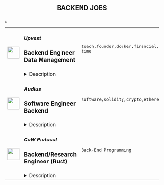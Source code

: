 <div align="center"><h2>BACKEND JOBS</h2></div><table><tr>
                <td width="100" height="100" rowspan="2">
                    <img src="https://remoteok.com/assets/img/jobs/4d1e94dafa9ab50e9032242fd4ccea591663917324.jpg" width="38px" height="auto">
                </td>
                <td width="300">
                    <h5>Upvest</h5>
                    <h3>Backend Engineer Data Management</h3>
                </td>
                <td width="300">
                    <code>teach,founder,docker,financial,investment,fintech,api,management,operational,analytics,reliability,go,engineer,backend,full-time</code>
                </td>
                <td width="200">
                <text>3 days ago</text>
                </td>
                <td width="100" rowspan="2">
                <a href="https://remoteOK.com/remote-jobs/remote-backend-engineer-data-management-upvest-122231" align="right" target="_blank">Apply</a>
                </td>
            </tr>
            <tr>
                <td colspan="3">
                <details><summary>Description</summary>
                <p>Weâre looking for fintech enthusiasts to join us in creating the financial infrastructure of tomorrow. Weâre building the first European Investment API to enable any financial institution to offer a broad range of investment products in their apps. Our view is backed by Europe's largest tech VCs (Earlybird, Notion Capital, Partech, HV Capital, ABN AMRO Ventures) by renowned fintech entrepreneurs (including <a target="_blank" href="https://www.linkedin.com/in/ACoAAA5D6LAB1cJ1GBRZ8whwsc6ZI78kDf1Ulx0" rel="noopener noreferrer nofollow">Maximilian Tayenthal</a>, founder of N26, and <a target="_blank" href="https://www.linkedin.com/in/ACoAAAAAH8AB8C9RXofd6q-Ux6PSMs23ahwpU8U" rel="noopener noreferrer nofollow">Felix Haas</a>, founder of IDnow) and Bessemer Venture Partners in the USA. <br></p><p>Weâre based in Berlin but would consider <strong>hiring</strong> <strong>remotely</strong> for this role. If you do want to move to Berlin though, weâre happy to support your relocation.</p><p>At Upvest, our vision is <strong>to make investing as easy as spending money</strong>. By enabling any business to offer investment opportunities, our goal is to empower anyone to invest. Today, we count 100+ talented people from 20 different countries.<br></p><p><strong>Your mission:</strong></p><p>We are seeking a full-time backend engineer with experience in data management to build services and data pipelines for Europe's first securities API. Your goal is to take ownership of designing, developing and maintaining our data pipeline (written in Go, supported by Airflow, exposed in Looker) and corresponding microservices (written in Go).<br></p><p><strong>Team's mission</strong></p><p>The Data and Analytics department at Upvest is responsible for providing business and operational data for the whole company.<br>We are (and are looking for) Cloud, Platform, and Data Engineers with a love for Go and passion for Data Quality.Our current focus is on ramping up our self-service data platform, using BigQuery and Looker, for other Upvengers to explore their domain data and gain valuable business insights.</p><p><strong>This role will give you the opportunity to:</strong><strong></strong></p><ul> <li> <strong></strong>Designing and building fault-tolerant, horizontally scalable systems using  a Microservice architecture powered by Docker and Kubernetes</li> <li>Building event-driven applications using Kafka</li> <li>Developing data cleaning, data transformation, data aggregation, and schema management components</li> <li>Working on improving the reliability of our data infrastructure</li> <li>Establishing or developing innovative tooling to facilitate low-maintenance data pipelines, rich data tooling for product and operations, and user-focused dashboarding.</li> <li>Working with an agile methodology with flexible processes</li> <li>Working with the cutting edge technologies (Go, Kafka, Looker) without a legacy codebase</li> </ul><ul></ul><p><strong>Job requirements:</strong><strong></strong></p><ul> <li> <strong></strong>Prior experience with distributed systems and data pipelines</li> <li>Love for clean and structured data and experience with schema management</li> <li>Experience in Go (or willingness to make Go your day-to-day language)</li> <li>Fluency in analytical SQL and other data languages (e.g., LookML, numpy/pandas, Airflow DAGs, GraphQL, etc.)</li> <li>Fluency with event-driven architecture and concurrent algorithms</li> <li>Being proactive in learning new stacks and having a high sense of ownership</li> <li>Being able to present your work and enjoying to teach your newly learned skills and technologies to your colleagues</li> </ul><p><strong>It's nice if you have:</strong><br></p><ul> <li>Experience with Investment products or the Fintech domain, in general, is a big plus</li> <li>Experience with managing end-to-end data pipelines (from the creation of an event to making it visible as a KPI to the CEO)</li> <li>Experience in event-driven architectures and event sourcing systems.</li> <li>Experience with ETL/ELT tools and technologies</li> <li>Experience with Kafka Streams, KSQL, or related streaming aggregation technologies.</li> <li>Experience with Docker, Kubernetes, and modern monitoring and tracing tools</li> </ul><ul></ul><p><strong>Why Upvest?</strong></p><ul> <li>We're working on solving a hard problem: fixing the European securities financial infrastructure that empowers more people to be able to invest. You have the opportunity to contribute to this change.</li> <li>We invest in you. From access to a personal coach, development budget and plenty of opportunities to grow in your role.</li> <li>We take hiring seriously with a strong focus on keeping a high bar when interviewing (equally important is that we hire decent people, who are passionate about their craft and helping us achieve our shared mission).</li> <li>While we're not quite fully-remote, we are committed to being a flexible employer, as we understand you don't have to be in the office to do your best work.</li> <li>We live a culture of empowerment, trust (that we hire the best people and get out of their way) and openness (there's a greater advantage in sharing information than keeping it to ourselves).</li> </ul><p><strong>Our values:</strong><br></p><ul> <li> <strong>Learn and grow. </strong>We aim high to shape our future. We give and request honest feedback knowing that we develop together. Progression over Perfection.</li> <li> <strong>Team first. </strong>We make it easy for others. We value our differences and are open to others' opinions. We win and celebrate together! Team over Egos.</li> <li> <strong>Own the outcome. </strong>Whether we win or we lose, we stand together. We are proactive and get the job done. Outcome over Process.</li> <li> <strong>Tell the story. </strong>We always start with the <em>why</em>. We share knowledge to empower others. Transparency over Complexity.</li> </ul><br/><br/>Please mention the word **PREFERRING** and tag RMy4yMzYuMjguMTU5 when applying to show you read the job post completely (#RMy4yMzYuMjguMTU5). This is a beta feature to avoid spam applicants. Companies can search these words to find applicants that read this and see they're human.
                </details>
                </td>
            </tr>,<tr>
                <td width="100" height="100" rowspan="2">
                    <img src="https://remoteok.com/assets/img/jobs/6bf34aca5d9ee72964372eec33bd288e1663917320.png" width="38px" height="auto">
                </td>
                <td width="300">
                    <h5>Audius</h5>
                    <h3>Software Engineer Backend</h3>
                </td>
                <td width="300">
                    <code>software,solidity,crypto,ethereum,react,system,music,architect,code,web,api,engineer,linux,backend</code>
                </td>
                <td width="200">
                <text>3 days ago</text>
                </td>
                <td width="100" rowspan="2">
                <a href="https://remoteOK.com/remote-jobs/remote-software-engineer-backend-audius-122230" align="right" target="_blank">Apply</a>
                </td>
            </tr>
            <tr>
                <td colspan="3">
                <details><summary>Description</summary>
                <div><b>Who are we? </b></div><div>
<a href="https://audius.co/" class="postings-link" rel="noopener noreferrer nofollow">Audius</a> is a digital streaming service that connects fans directly with artists and exclusive new music. </div><div><br></div><div>It does this by being fully decentralized: Audius is owned and run by a vibrant, open-source community of artists, fans, and developers all around the world. Audius gives artists the power to share never-before-heard music and monetize streams directly. Developers can freely build their own apps on top of Audius, giving them access to one of the most unique audio catalogs in existence.</div><div><br></div><div>Backed by an all-star team of <a href="https://www.crunchbase.com/organization/audius/company_financials#investors" class="postings-link" rel="noopener noreferrer nofollow">investors</a>, Audius was founded in 2018 and serves over 6 million users every month, making it the largest non-financial crypto application ever built.</div><div><br></div><div><b>Who we are looking for? </b></div><div>We are looking for passionate team-players to help us architect and build the most difficult parts of the <a href="http://whitepaper.audius.co/" class="postings-link" rel="noopener noreferrer nofollow">Audius protocol</a> (high availability services for decentralized replication of data, latency-sensitive distributed file transfers, Ethereum smart contracts, infrastructure and tooling for third parties to run our open source services). You are a collaborative engineer who enjoys working with a small team to solve big problems that need innovative solutions. Youâre eager to jump into multiple parts of our tech stack and have strong CS fundamentals to do so. We solve a lot of problems that can't be easily Googled or searched on StackOverflow.</div><div><br></div><div><b>Our Company</b></div><div>Audius is a 30-person team of entrepreneurs, engineers, music industry professionals, and blockchain experts. Our benefits include unlimited PTO, high quality paid medical insurance, FSA, 401k, yearly learning stipend, equipment stipend and a home office setup credit. We also have monthly concert stipends, wellness benefits, team activities, and bi-annual in-person get-togethers.</div><div><br></div><div>Our company is fully remote and our team is currently distributed across the United States. </div><div><br></div><div><b>Our Tech Stack</b></div><div>Frontend: React, React Native, Redux, Redux-Saga, Electron, Typescript, Javascript</div><div>Backend: Postgres, Elasticsearch, Redis, IPFS, Python, Typescript, Javascript, Rust (Solana), Solidity (Ethereum), Docker</div><p></p><h4>What you'll do here</h4><p></p><p></p><li>Help design, architect, build, deploy and maintain code and services for the Audius protocol (distributed systems, cryptography, APIs, blockchain, and data storage)</li><li>Perform thoughtful architecture and code reviews</li><li>Own features end-to-end including release plans, monitoring, and incident/bug triage</li><p></p><h4>We would love to chat if you have</h4><p></p><p></p><li>Experience with a modern programming language (Our stack is in Javascript/Typescript, Python, Rust, and Solidity)</li><li>Strong shell scripting and Linux fundamentals</li><li>Solid conceptual understanding of backend software development including system architecture, web serving infrastructure, API & database design</li><li>Track record of working through technical obstacles and solving complex challenges with minimal guidance and experience helping other engineers to achieve the same</li><li>Great interpersonal and communication skills and comfort working within a small team</li><li>Familiarity with version control and agile software development methodologies</li><div><br></div><div>If this role speaks to you, but your previous experience doesn't match the job description, please consider applying anyways! We're looking for smart and capable software engineers and highly value the ability to grow in your role. You might be the perfect fit!</div><br/><br/>Please mention the word **SPEEDY** and tag RMy4yMzYuMjguMTU5 when applying to show you read the job post completely (#RMy4yMzYuMjguMTU5). This is a beta feature to avoid spam applicants. Companies can search these words to find applicants that read this and see they're human.
                </details>
                </td>
            </tr>,<tr>
                <td width="100" height="100" rowspan="2">
                    <img src="https://wwr-pro.s3.amazonaws.com/logos/0081/7232/logo.gif" width="38px" height="auto">
                </td>
                <td width="300">
                    <h5>CoW Protocol</h5>
                    <h3> Backend/Research Engineer (Rust)</h3>
                </td>
                <td width="300">
                    <code>Back-End Programming</code>
                </td>
                <td width="200">
                <text>4 days ago</text>
                </td>
                <td width="100" rowspan="2">
                <a href="https://weworkremotely.com/remote-jobs/cow-protocol-backend-research-engineer-rust" align="right" target="_blank">Apply</a>
                </td>
            </tr>
            <tr>
                <td colspan="3">
                <details><summary>Description</summary>
                <img src="https://we-work-remotely.imgix.net/logos/0081/7232/logo.gif?ixlib=rails-4.0.0&w=50&h=50&dpr=2&fit=fill&auto=compress" />

<p>
  <strong>Headquarters:</strong> Lisbon, Portugal
    <br /><strong>URL:</strong> <a href="https://cow.fi/">https://cow.fi/</a>
</p>

<div>
<em><br>Location:</em> Onsite or remote</div><div>
<em>Position:</em> Full-time contractor<br><br>
</div><div>
<strong>About the role<br></strong><br>
</div><div>We are looking for an enthusiastic, self-motivated backend/research engineer who is fluent in rust to help us build the next generation of decentralized trading protocols. As part of the Innovation Team, you will be exposed to the newest development in the blockchain space. You will build prototypes for new business cases such as multi-chain swaps or adapt the current protocol for new chains. Furthermore, you will be responsible for ensuring that new features/systems are built in a reliable and maintainable manner with the rest of the team. To ensure the compatibility of new ideas with the current system, you will interact with many of the other groups within CowSwap.</div><div>You will have the opportunity to work with us in one of our existing co-working spaces in Berlin or Lisbon. Alternatively, you can join us as a remote employee and work from your hometown, where we can also provide membership for a local coworking space.<br><br>
</div><div><strong>What you will do</strong></div><ul>
<li>Develop new ideas and features to make the Cowswap experience better: this involves building prototypes and expanding our Rust backend infrastructure, as well as writing new smart contracts and scripts in TypeScript</li>
<li>Extend the reach of Cowswap by deploying to new blockchains or L2- systems: Smart contract adaptions, Backend infrastructure features, and integrations</li>
<li>Research new business use-cases</li>
<li>Work closely with researchers and product managers to investigate current use-cases and come up with new solutions for challenging technological problems</li>
<li>Deliver high-quality code for features from concept until production</li>
<li>Provide insight on your code: define Grafana metrics to monitor the health of our production systems</li>
<li>Give thoughtful and in-depth code reviews of your colleagues’ contributions to our open source codebase</li>
</ul><div>
<br><strong>Who you are</strong>
</div><ul>
<li>You have 3+ years of experience in software development, preferably in a system engineering language like Rust</li>
<li>You have excellent computer science, programming, and algorithmic skills</li>
<li>You care deeply about the quality and readability of your code</li>
<li>You proactively give technical direction such as improving performance, preventing issues, data usage, refactoring the codebase</li>
<li>You are a team player, a strong communicator, and love to share your knowledge with others</li>
<li>You collaborate effectively with a remote-first team on a large, open-source codebase</li>
<li>You are enthusiastic about web3<em><br><br>It’s a plus if you bring:<br></em><br>
</li>
<li>Experience within the blockchain space</li>
<li>Experience with smart contract development in solidity</li>
<li>Experience with architecting complex software systems</li>
</ul><div>
<br><strong>What we can offer you</strong>
</div><ul>
<li>Working on the cutting edge of DeFi</li>
<li>Attractive cow-token compensation additional to a competitive base salary </li>
<li>Excited about joining a decentralized company?→ Flexibility and “remote first” are at the core of our culture. We started working asynchronously long before the pandemic and are a diverse international team</li>
<li>Is there something that interests you outside of your core tasks?→ You can use your Friday afternoons on research or any side project in our ecosystem</li>
<li>Conference budget to keep up to date with the developments of the ecosystem</li>
<li>Learning budget to support your higher ambitions </li>
<li>Our hierarchy is flat, so there is no chance of getting lost in vertical looking organizational structure</li>
<li>Impact: you are joining a startup where you can make a huge difference. Your work matters!</li>
</ul>

<p><strong>To apply:</strong> <a href="https://weworkremotely.com/remote-jobs/cow-protocol-backend-research-engineer-rust">https://weworkremotely.com/remote-jobs/cow-protocol-backend-research-engineer-rust</a></p>

                </details>
                </td>
            </tr>,<tr>
                <td width="100" height="100" rowspan="2">
                    <img src="https://remotive.com/job/1368332/logo" width="38px" height="auto">
                </td>
                <td width="300">
                    <h5>Close</h5>
                    <h3>Software Engineer - Backend/Python</h3>
                </td>
                <td width="300">
                    <code>api,AWS,backend,docker</code>
                </td>
                <td width="200">
                <text>1 days ago</text>
                </td>
                <td width="100" rowspan="2">
                <a href="https://remotive.com/remote-jobs/software-dev/software-engineer-backend-python-1368332" align="right" target="_blank">Apply</a>
                </td>
            </tr>
            <tr>
                <td colspan="3">
                <details><summary>Description</summary>
                <p><strong> About Us </strong></p>
<p>At <a href="https://close.com/" rel="nofollow">Close</a>, we're building the sales communication platform of the future. With our roots as the very first sales CRM to include built-in calling, we're leading the industry toward eliminating manual processes and helping companies to close more deals(faster). Since our founding in 2013, we've grown to become a profitable, 100% globally distributed team of 50+ high-performing, happy people that are dedicated to building a product our customers love. </p>
<p> </p>
<p> Our backend <a href="https://stackshare.io/close-crm/close" rel="nofollow">tech stack</a> currently consists of Python Flask web apps with our <a href="https://github.com/closeio/tasktiger" rel="nofollow">TaskTiger</a> scheduler handling many of the backend asynchronous task processing chores. Our data stores include MongoDB, Postgres, Elasticsearch, and Redis. The underlying infrastructure runs on AWS using a combination of managed services like RDS and ElasticCache and non-managed services running on EC2 instances. All of our compute runs through CI/CD pipelines that build Docker images, run automated tests and deploy to our Kubernetes clusters. Our backend primarily serves a well-documented <a href="https://developer.close.com/" rel="nofollow">public API</a> that our front-end JavaScript app consumes. Our infrastructure is heavily automated using AWS tools, Terraform, and Ansible. </p>
<p> </p>
<p> We open sourcing our code and ideas on <a href="https://github.com/closeio" rel="nofollow">our GitHub</a> and on <a href="https://making.close.com" rel="nofollow">The Making of Close</a>, our behind-the-scenes Product &amp; Engineering blog.Check out our projects like <a href="https://github.com/closeio/socketshark" rel="nofollow">SocketShark</a>, <a href="https://github.com/closeio/tasktiger" rel="nofollow">TaskTiger</a>, <a href="https://github.com/closeio/limitlion" rel="nofollow">LimitLion</a> and <a href="https://github.com/closeio/ciso8601" rel="nofollow">ciso8601</a>. </p>
<p><br><br></p>
<p><strong>About You </strong></p>
<p>We're looking for an experienced full-time (or part-time) Software Engineer to join our engineering team. Someone who has a solid understanding of web technologies and wants to help design, implement, launch, and scale major systems and user-facing features. </p>
<p> </p>
<p>You should have senior level experience (~5 years) building modern back-end systems, with at least 3 years of that experience using Python. </p>
<p> </p>
<p>You have hands on production experience woking with MongoDB, PostgreSQL, Elasticsearch, or similar data stores. You have significant experience designing, scaling, debugging, and optimizing systems to make them fast and reliable. You have experience participating in code reviews and providing overall code quality suggestions to help maintain the structure and quality of the codebase. You care about the craftsmanship of the code and systems you produce. </p>
<p> </p>
<p>You’re comfortable working in a fast-paced environment with a small and talented team where you're supported in your efforts to grow professionally. You are able to manage your time well, communicate effectively and collaborate in a fully distributed team. </p>
<p> </p>
<p>You are located in an American or European time zone. </p>
<p><br><br></p>
<p><strong>Bonus points if you have...</strong></p>
<ul style="margin-left: 2em; padding-left: 0px; color: #555659; white-space: pre-wrap;">
<li style="margin: 0px; padding: 0px;">Contributed open source code related to our tech stack</li>
<li style="margin: 0px; padding: 0px;">Led small project teams building and launching features</li>
<li style="margin: 0px; padding: 0px;">Built B2B SaaS products</li>
<li style="margin: 0px; padding: 0px;">Experience with sales or sales tools</li>
</ul>
<p> </p>
<p><span style="color: #555659;"><strong><span style="white-space: pre-wrap;">Come help us with projects like...</span><br></strong></span></p>
<ul style="margin-left: 2em; padding-left: 0px; color: #555659; white-space: pre-wrap;">
<li style="margin: 0px; padding: 0px;">Conceiving, designing, building, and launching new user-facing features</li>
<li style="margin: 0px; padding: 0px;">Improving the performance and scalability of our GraphQL and <a class="postings-link" href="https://developer.close.com/" rel="nofollow" style="color: #969799; text-decoration: underline;">REST</a> API.</li>
<li style="margin: 0px; padding: 0px;">Improving how we <a class="postings-link" href="https://close.com/emailing/" rel="nofollow" style="color: #969799; text-decoration: underline;">sync</a> millions of sales emails and calendar events each month</li>
<li style="margin: 0px; padding: 0px;">Working with Twilio's API, WebSockets, and WebRTC to improve our <a class="postings-link" href="https://close.com/calling/" rel="nofollow" style="color: #969799; text-decoration: underline;">calling features</a></li>
<li style="margin: 0px; padding: 0px;">Building user-facing analytics features that provide actionable insights based on sales activity data</li>
<li style="margin: 0px; padding: 0px;">Improving our Elasticsearch-backed powerful <a class="postings-link" href="https://close.com/search/" rel="nofollow" style="color: #969799; text-decoration: underline;">search features</a></li>
<li style="margin: 0px; padding: 0px;">Improving our internal messaging infrastructure using streaming technologies like Kafka and Redis </li>
<li style="margin: 0px; padding: 0px;">Building new and enhancing existing integrations with other SaaS platforms like Google’s G Suite, Zapier, and Web Conferencing providers</li>
</ul>
<p> </p>
<p><span style="color: #555659;"><span style="white-space: pre-wrap;"><strong>Why work with us?</strong></span><br></span></p>
<ul style="margin-left: 2em; padding-left: 0px; color: #555659; white-space: pre-wrap;">
<li style="margin: 0px; padding: 0px;"><a class="postings-link" href="https://www.youtube.com/watch?v=ZbyGnLhtj0o&amp;feature=youtu.be" rel="nofollow" style="color: #969799; text-decoration: underline;">Culture video</a> 💚</li>
<li style="margin: 0px; padding: 0px;">100% remote company <em>(we believe in trust and autonomy)</em></li>
<li style="margin: 0px; padding: 0px;">Choose between working 5 days/wk (standard full-time) or 4 days/wk @ 80% pay</li>
<li style="margin: 0px; padding: 0px;"><a class="postings-link" href="https://www.youtube.com/watch?v=gKjyXMz-q-Q&amp;feature=youtu.be" rel="nofollow" style="color: #969799; text-decoration: underline;">Annual team retreats</a> ✈️</li>
<li style="margin: 0px; padding: 0px;">Quarterly virtual summits</li>
<li style="margin: 0px; padding: 0px;">5 weeks PTO + Winter Holiday Break</li>
<li style="margin: 0px; padding: 0px;">2 additional PTO days every year with the company</li>
<li style="margin: 0px; padding: 0px;">1 month paid sabbatical every 5 years</li>
<li style="margin: 0px; padding: 0px;">Co-working stipend</li>
<li style="margin: 0px; padding: 0px;">Paid parental leave</li>
<li style="margin: 0px; padding: 0px;">Medical, Dental, Vision with HSA option (US residents)</li>
<li style="margin: 0px; padding: 0px;">401k matching at 6% (US residents)</li>
<li style="margin: 0px; padding: 0px;">Dependent care FSA (US residents)</li>
<li style="margin: 0px; padding: 0px;">Contributor to <a class="postings-link" href="https://stripe.com/climate" rel="nofollow" style="color: #969799; text-decoration: underline;">Stripe's climate</a> initiative 🌍❤️ </li>
<li style="margin: 0px; padding: 0px;"><a class="postings-link" href="https://close.io/about/" rel="nofollow" style="color: #969799; text-decoration: underline;">Our story and team</a> 🚀</li>
</ul>
<p> </p>
<p>At Close, everyone has a voice. We encourage transparency and practice a mature approach to the work-place. In general, we don’t have strict policies, we have guidelines. Work/life harmony is an important part of our business - we believe you bring your best to work when you practice self-care (whatever that looks like for you).   </p>
<p> </p>
<p>We come from 16 countries located in 5 of the 7 continents -- looking at you Antarctica and Australia ;-) ….. We’re a collection of talented humans rich in diverse backgrounds, lifestyles, and cultures. Every year we meet up somewhere around the world to spend time with one another. These gatherings are an opportunity to strengthen the social fiber of our global community. </p>
<p> </p>
<p>Our team is growing in more ways than one - we’ve recently launched 17 babies (and counting!). Unanimously, our favorite and most impactful value is “Build a house you want to live in.” We strive to make decisions that are authentic for our people and help our customers become more successful. </p>
<p> </p>
<p><em>Our application process was designed to promote equitable and unbiased hiring practices. We ask a small series of questions that are similar to what would be asked in the first interview. This helps us learn more about you right from the start so please be sure to answer each question thoughtfully. Each application will receive two screens by two different reviewers. Regardless of fit, you will hear back from us letting you know if we'll be moving forward. </em></p>
<img src="https://remotive.com/job/track/1368332/blank.gif?source=public_api" alt=""/>
                </details>
                </td>
            </tr></table>